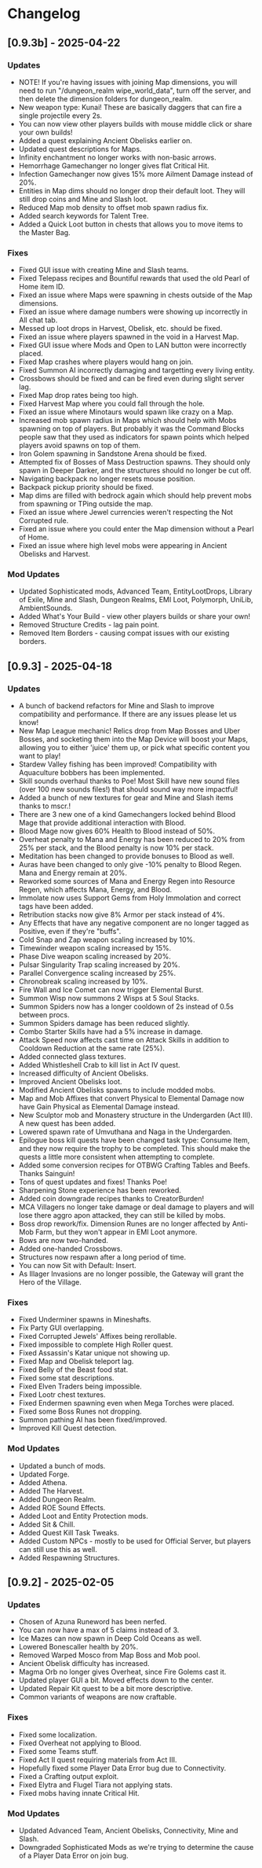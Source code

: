 # Changelog

## [0.9.3b] - 2025-04-22

### Updates
- NOTE! If you're having issues with joining Map dimensions, you will need to run "/dungeon_realm wipe_world_data", turn off the server, and then delete the dimension folders for dungeon_realm.
- New weapon type: Kunai! These are basically daggers that can fire a single projectile every 2s.
- You can now view other players builds with mouse middle click or share your own builds!
- Added a quest explaining Ancient Obelisks earlier on.
- Updated quest descriptions for Maps.
- Infinity enchantment no longer works with non-basic arrows.
- Hemorrhage Gamechanger no longer gives flat Critical Hit.
- Infection Gamechanger now gives 15% more Ailment Damage instead of 20%.
- Entities in Map dims should no longer drop their default loot. They will still drop coins and Mine and Slash loot.
- Reduced Map mob density to offset mob spawn radius fix.
- Added search keywords for Talent Tree.
- Added a Quick Loot button in chests that allows you to move items to the Master Bag.

### Fixes
- Fixed GUI issue with creating Mine and Slash teams.
- Fixed Telepass recipes and Bountiful rewards that used the old Pearl of Home item ID.
- Fixed an issue where Maps were spawning in chests outside of the Map dimensions.
- Fixed an issue where damage numbers were showing up incorrectly in All chat tab.
- Messed up loot drops in Harvest, Obelisk, etc. should be fixed.
- Fixed an issue where players spawned in the void in a Harvest Map.
- Fixed GUI issue where Mods and Open to LAN button were incorrectly placed.
- Fixed Map crashes where players would hang on join.
- Fixed Summon AI incorrectly damaging and targetting every living entity.
- Crossbows should be fixed and can be fired even during slight server lag.
- Fixed Map drop rates being too high.
- Fixed Harvest Map where you could fall through the hole.
- Fixed an issue where Minotaurs would spawn like crazy on a Map.
- Increased mob spawn radius in Maps which should help with Mobs spawning on top of players. But probably it was the Command Blocks people saw that they used as indicators for spawn points which helped players avoid spawns on top of them.
- Iron Golem spawning in Sandstone Arena should be fixed.
- Attempted fix of Bosses of Mass Destruction spawns. They should only spawn in Deeper Darker, and the structures should no longer be cut off.
- Navigating backpack no longer resets mouse position.
- Backpack pickup priority should be fixed.
- Map dims are filled with bedrock again which should help prevent mobs from spawning or TPing outside the map.
- Fixed an issue where Jewel currencies weren't respecting the Not Corrupted rule.
- Fixed an issue where you could enter the Map dimension without a Pearl of Home.
- Fixed an issue where high level mobs were appearing in Ancient Obelisks and Harvest.

### Mod Updates
- Updated Sophisticated mods, Advanced Team, EntityLootDrops, Library of Exile, Mine and Slash, Dungeon Realms, EMI Loot, Polymorph, UniLib, AmbientSounds.
- Added What's Your Build - view other players builds or share your own!
- Removed Structure Credits - lag pain point.
- Removed Item Borders - causing compat issues with our existing borders.

## [0.9.3] - 2025-04-18

### Updates
- A bunch of backend refactors for Mine and Slash to improve compatibility and performance. If there are any issues please let us know!
- New Map League mechanic! Relics drop from Map Bosses and Uber Bosses, and socketing them into the Map Device will boost your Maps, allowing you to either 'juice' them up, or pick what specific content you want to play!
- Stardew Valley fishing has been improved! Compatibility with Aquaculture bobbers has been implemented.
- Skill sounds overhaul thanks to Poe! Most Skill have new sound files (over 100 new sounds files!) that should sound way more impactful!
- Added a bunch of new textures for gear and Mine and Slash items thanks to mscr.!
- There are 3 new one of a kind Gamechangers locked behind Blood Mage that provide additional interaction with Blood.
- Blood Mage now gives 60% Health to Blood instead of 50%.
- Overheat penalty to Mana and Energy has been reduced to 20% from 25% per stack, and the Blood penalty is now 10% per stack.
- Meditation has been changed to provide bonuses to Blood as well.
- Auras have been changed to only give -10% penalty to Blood Regen. Mana and Energy remain at 20%.
- Reworked some sources of Mana and Energy Regen into Resource Regen, which affects Mana, Energy, and Blood.
- Immolate now uses Support Gems from Holy Immolation and correct tags have been added.
- Retribution stacks now give 8% Armor per stack instead of 4%.
- Any Effects that have any negative component are no longer tagged as Positive, even if they're "buffs".
- Cold Snap and Zap weapon scaling increased by 10%.
- Timewinder weapon scaling increased by 15%.
- Phase Dive weapon scaling increased by 20%.
- Pulsar Singularity Trap scaling increased by 20%.
- Parallel Convergence scaling increased by 25%.
- Chronobreak scaling increased by 10%.
- Fire Wall and Ice Comet can now trigger Elemental Burst.
- Summon Wisp now summons 2 Wisps at 5 Soul Stacks.
- Summon Spiders now has a longer cooldown of 2s instead of 0.5s between procs.
- Summon Spiders damage has been reduced slightly.
- Combo Starter Skills have had a 5% increase in damage.
- Attack Speed now affects cast time on Attack Skills in addition to Cooldown Reduction at the same rate (25%).
- Added connected glass textures.
- Added Whistleshell Crab to kill list in Act IV quest.
- Increased difficulty of Ancient Obelisks.
- Improved Ancient Obelisks loot.
- Modified Ancient Obelisks spawns to include modded mobs.
- Map and Mob Affixes that convert Physical to Elemental Damage now have Gain Physical as Elemental Damage instead.
- New Sculptor mob and Monastery structure in the Undergarden (Act III). A new quest has been added.
- Lowered spawn rate of Umvuthana and Naga in the Undergarden.
- Epilogue boss kill quests have been changed task type: Consume Item, and they now require the trophy to be completed. This should make the quests a little more consistent when attempting to complete.
- Added some conversion recipes for OTBWG Crafting Tables and Beefs. Thanks Sainguin!
- Tons of quest updates and fixes! Thanks Poe!
- Sharpening Stone experience has been reworked.
- Added coin downgrade recipes thanks to CreatorBurden!
- MCA Villagers no longer take damage or deal damage to players and will lose there aggro apon attacked, they can still be killed by mobs.
- Boss drop rework/fix. Dimension Runes are no longer affected by Anti-Mob Farm, but they won't appear in EMI Loot anymore.
- Bows are now two-handed.
- Added one-handed Crossbows.
- Structures now respawn after a long period of time.
- You can now Sit with Default: Insert.
- As Illager Invasions are no longer possible, the Gateway will grant the Hero of the Village.

### Fixes
- Fixed Underminer spawns in Mineshafts.
- Fix Party GUI overlapping.
- Fixed Corrupted Jewels' Affixes being rerollable.
- Fixed impossible to complete High Roller quest.
- Fixed Assassin's Katar unique not showing up.
- Fixed Map and Obelisk teleport lag.
- Fixed Belly of the Beast food stat.
- Fixed some stat descriptions.
- Fixed Elven Traders being impossible.
- Fixed Lootr chest textures.
- Fixed Endermen spawning even when Mega Torches were placed.
- Fixed some Boss Runes not dropping.
- Summon pathing AI has been fixed/improved.
- Improved Kill Quest detection.

### Mod Updates
- Updated a bunch of mods.
- Updated Forge.
- Added Athena.
- Added The Harvest.
- Added Dungeon Realm.
- Added ROE Sound Effects.
- Added Loot and Entity Protection mods.
- Added Sit & Chill.
- Added Quest Kill Task Tweaks.
- Added Custom NPCs - mostly to be used for Official Server, but players can still use this as well.
- Added Respawning Structures.

## [0.9.2] - 2025-02-05

### Updates
- Chosen of Azuna Runeword has been nerfed.
- You can now have a max of 5 claims instead of 3.
- Ice Mazes can now spawn in Deep Cold Oceans as well.
- Lowered Bonescaller health by 20%.
- Removed Warped Mosco from Map Boss and Mob pool.
- Ancient Obelisk difficulty has increased.
- Magma Orb no longer gives Overheat, since Fire Golems cast it.
- Updated player GUI a bit. Moved effects down to the center.
- Updated Repair Kit quest to be a bit more descriptive.
- Common variants of weapons are now craftable.

### Fixes
- Fixed some localization.
- Fixed Overheat not applying to Blood.
- Fixed some Teams stuff.
- Fixed Act II quest requiring materials from Act III.
- Hopefully fixed some Player Data Error bug due to Connectivity.
- Fixed a Crafting output exploit.
- Fixed Elytra and Flugel Tiara not applying stats.
- Fixed mobs having innate Critical Hit.

### Mod Updates
- Updated Advanced Team, Ancient Obelisks, Connectivity, Mine and Slash.
- Downgraded Sophisticated Mods as we're trying to determine the cause of a Player Data Error on join bug.